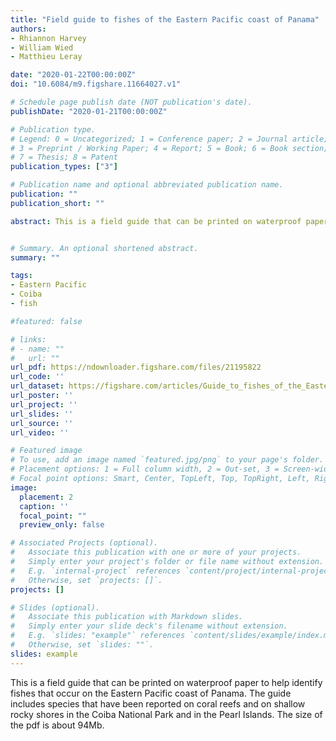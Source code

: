 ```yaml
---
title: "Field guide to fishes of the Eastern Pacific coast of Panama"
authors:
- Rhiannon Harvey
- William Wied
- Matthieu Leray

date: "2020-01-22T00:00:00Z"
doi: "10.6084/m9.figshare.11664027.v1"

# Schedule page publish date (NOT publication's date).
publishDate: "2020-01-21T00:00:00Z"

# Publication type.
# Legend: 0 = Uncategorized; 1 = Conference paper; 2 = Journal article;
# 3 = Preprint / Working Paper; 4 = Report; 5 = Book; 6 = Book section;
# 7 = Thesis; 8 = Patent
publication_types: ["3"]

# Publication name and optional abbreviated publication name.
publication: ""
publication_short: ""

abstract: This is a field guide that can be printed on waterproof paper to help identify fishes that occur on the Eastern Pacific coast of Panama. The guide includes species that have been reported on coral reefs and on shallow rocky shores in the Coiba National Park and in the Pearl Islands.


# Summary. An optional shortened abstract.
summary: ""

tags:
- Eastern Pacific 
- Coiba
- fish

#featured: false

# links:
# - name: ""
#   url: ""
url_pdf: https://ndownloader.figshare.com/files/21195822
url_code: ''
url_dataset: https://figshare.com/articles/Guide_to_fishes_of_the_Eastern_Pacific_coast_of_Panama/11664027
url_poster: ''
url_project: ''
url_slides: ''
url_source: ''
url_video: ''

# Featured image
# To use, add an image named `featured.jpg/png` to your page's folder.
# Placement options: 1 = Full column width, 2 = Out-set, 3 = Screen-width
# Focal point options: Smart, Center, TopLeft, Top, TopRight, Left, Right, BottomLeft, Bottom, BottomRight
image:
  placement: 2
  caption: ''
  focal_point: ""
  preview_only: false

# Associated Projects (optional).
#   Associate this publication with one or more of your projects.
#   Simply enter your project's folder or file name without extension.
#   E.g. `internal-project` references `content/project/internal-project/index.md`.
#   Otherwise, set `projects: []`.
projects: []

# Slides (optional).
#   Associate this publication with Markdown slides.
#   Simply enter your slide deck's filename without extension.
#   E.g. `slides: "example"` references `content/slides/example/index.md`.
#   Otherwise, set `slides: ""`.
slides: example
---
```


This is a field guide that can be printed on waterproof paper to help identify fishes that occur on the Eastern Pacific coast of Panama. The guide includes species that have been reported on coral reefs and on shallow rocky shores in the Coiba National Park and in the Pearl Islands. The size of the pdf is about 94Mb. 



<script type='text/javascript' src='https://d1bxh8uas1mnw7.cloudfront.net/assets/embed.js'></script>

<div data-badge-type="medium-donut" data-doi="10.6084/m9.figshare.11664027" data-condensed="true" data-hide-no-mentions="true" class="altmetric-embed"></div> 
<span class="__dimensions_badge_embed__" data-doi="10.6084/m9.figshare.11664027" data-hide-zero-citations="true" data-legend="hover-right"></span><script async src="https://badge.dimensions.ai/badge.js" charset="utf-8"></script>
